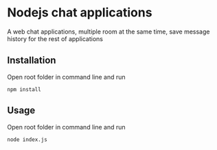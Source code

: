 # Nodejs chat applications

A web chat applications, multiple room at the same time, save message history for the rest of applications

## Installation

Open root folder in command line and run

`npm install`

## Usage

Open root folder in command line and run

`node index.js`
